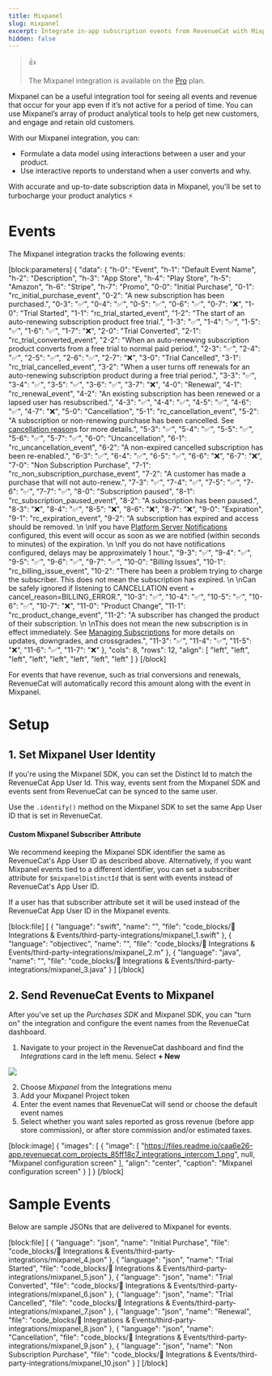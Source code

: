 ```yaml
---
title: Mixpanel
slug: mixpanel
excerpt: Integrate in-app subscription events from RevenueCat with Mixpanel
hidden: false
---
```

> 👍 
> 
> The Mixpanel integration is available on the [Pro](https://www.revenuecat.com/pricing) plan.

Mixpanel can be a useful integration tool for seeing all events and revenue that occur for your app even if it’s not active for a period of time. You can use Mixpanel’s array of product analytical tools to help get new customers, and engage and retain old customers.

With our Mixpanel integration, you can:

- Formulate a data model using interactions between a user and your product. 
- Use interactive reports to understand when a user converts and why.

With accurate and up-to-date subscription data in Mixpanel, you'll be set to turbocharge your product analytics ⚡️

# Events

The Mixpanel integration tracks the following events:

[block:parameters]
{
  "data": {
    "h-0": "Event",
    "h-1": "Default Event Name",
    "h-2": "Description",
    "h-3": "App Store",
    "h-4": "Play Store",
    "h-5": "Amazon",
    "h-6": "Stripe",
    "h-7": "Promo",
    "0-0": "Initial Purchase",
    "0-1": "rc_initial_purchase_event",
    "0-2": "A new subscription has been purchased.",
    "0-3": "✅",
    "0-4": "✅",
    "0-5": "✅",
    "0-6": "✅",
    "0-7": "❌",
    "1-0": "Trial Started",
    "1-1": "rc_trial_started_event",
    "1-2": "The start of an auto-renewing subscription product free trial.",
    "1-3": "✅",
    "1-4": "✅",
    "1-5": "✅",
    "1-6": "✅",
    "1-7": "❌",
    "2-0": "Trial Converted",
    "2-1": "rc_trial_converted_event",
    "2-2": "When an auto-renewing subscription product converts from a free trial to normal paid period.",
    "2-3": "✅",
    "2-4": "✅",
    "2-5": "✅",
    "2-6": "✅",
    "2-7": "❌",
    "3-0": "Trial Cancelled",
    "3-1": "rc_trial_cancelled_event",
    "3-2": "When a user turns off renewals for an auto-renewing subscription product during a free trial period.",
    "3-3": "✅",
    "3-4": "✅",
    "3-5": "✅",
    "3-6": "✅",
    "3-7": "❌",
    "4-0": "Renewal",
    "4-1": "rc_renewal_event",
    "4-2": "An existing subscription has been renewed or a lapsed user has resubscribed.",
    "4-3": "✅",
    "4-4": "✅",
    "4-5": "✅",
    "4-6": "✅",
    "4-7": "❌",
    "5-0": "Cancellation",
    "5-1": "rc_cancellation_event",
    "5-2": "A subscription or non-renewing purchase has been cancelled. See [cancellation reason](https://www.revenuecat.com/docs/event-types-and-fields#cancellation-and-expiration-reasons)s for more details.",
    "5-3": "✅",
    "5-4": "✅",
    "5-5": "✅",
    "5-6": "✅",
    "5-7": "✅",
    "6-0": "Uncancellation",
    "6-1": "rc_uncancellation_event",
    "6-2": "A non-expired cancelled subscription has been re-enabled.",
    "6-3": "✅",
    "6-4": "✅",
    "6-5": "✅",
    "6-6": "❌",
    "6-7": "❌",
    "7-0": "Non Subscription Purchase",
    "7-1": "rc_non_subscription_purchase_event",
    "7-2": "A customer has made a purchase that will not auto-renew.",
    "7-3": "✅",
    "7-4": "✅",
    "7-5": "✅",
    "7-6": "✅",
    "7-7": "✅",
    "8-0": "Subscription paused",
    "8-1": "rc_subscription_paused_event",
    "8-2": "A subscription has been paused.",
    "8-3": "❌",
    "8-4": "✅",
    "8-5": "❌",
    "8-6": "❌",
    "8-7": "❌",
    "9-0": "Expiration",
    "9-1": "rc_expiration_event",
    "9-2": "A subscription has expired and access should be removed.  \n  \nIf you have [Platform Server Notifications](https://www.revenuecat.com/docs/server-notifications) configured, this event will occur as soon as we are notified (within seconds to minutes) of the expiration.  \n  \nIf you do not have notifications configured, delays may be approximately 1 hour.",
    "9-3": "✅",
    "9-4": "✅",
    "9-5": "✅",
    "9-6": "✅",
    "9-7": "✅",
    "10-0": "Billing Issues",
    "10-1": "rc_billing_issue_event",
    "10-2": "There has been a problem trying to charge the subscriber. This does not mean the subscription has expired.  \n  \nCan be safely ignored if listening to CANCELLATION event + cancel_reason=BILLING_ERROR.",
    "10-3": "✅",
    "10-4": "✅",
    "10-5": "✅",
    "10-6": "✅",
    "10-7": "❌",
    "11-0": "Product Change",
    "11-1": "rc_product_change_event",
    "11-2": "A subscriber has changed the product of their subscription.  \n  \nThis does not mean the new subscription is in effect immediately. See [Managing Subscriptions](https://www.revenuecat.com/docs/managing-subscriptions) for more details on updates, downgrades, and crossgrades.",
    "11-3": "✅",
    "11-4": "✅",
    "11-5": "❌",
    "11-6": "✅",
    "11-7": "❌"
  },
  "cols": 8,
  "rows": 12,
  "align": [
    "left",
    "left",
    "left",
    "left",
    "left",
    "left",
    "left",
    "left"
  ]
}
[/block]

For events that have revenue, such as trial conversions and renewals, RevenueCat will automatically record this amount along with the event in Mixpanel.

# Setup

## 1. Set Mixpanel User Identity

If you're using the Mixpanel SDK, you can set the Distinct Id to match the RevenueCat App User Id. This way, events sent from the Mixpanel SDK and events sent from RevenueCat can be synced to the same user.

Use the `.identify()` method on the Mixpanel SDK to set the same App User ID that is set in RevenueCat. 

#### Custom Mixpanel Subscriber Attribute

We recommend keeping the Mixpanel SDK identifier the same as RevenueCat's App User ID as described above. Alternatively, if you want Mixpanel events tied to a different identifier, you can set a subscriber attribute for `$mixpanelDistinctId` that is sent with events instead of RevenueCat's App User ID.

If a user has that subscriber attribute set it will be used instead of the RevenueCat App User ID in the Mixpanel events.

[block:file]
[
  {
    "language": "swift",
    "name": "",
    "file": "code_blocks/🔌 Integrations & Events/third-party-integrations/mixpanel_1.swift"
  },
  {
    "language": "objectivec",
    "name": "",
    "file": "code_blocks/🔌 Integrations & Events/third-party-integrations/mixpanel_2.m"
  },
  {
    "language": "java",
    "name": "",
    "file": "code_blocks/🔌 Integrations & Events/third-party-integrations/mixpanel_3.java"
  }
]
[/block]



## 2. Send RevenueCat Events to Mixpanel

After you've set up the _Purchases SDK_ and Mixpanel SDK, you can "turn on" the integration and configure the event names from the RevenueCat dashboard.

1. Navigate to your project in the RevenueCat dashboard and find the _Integrations_ card in the left menu. Select **+ New** 

![](https://files.readme.io/d237692-app.revenuecat.com_projects_85ff18c7_collaborators_1.png)

2. Choose _Mixpanel_ from the Integrations menu
3. Add your Mixpanel Project token
4. Enter the event names that RevenueCat will send or choose the default event names
5. Select whether you want sales reported as gross revenue (before app store commission), or after store commission and/or estimated taxes.

[block:image]
{
  "images": [
    {
      "image": [
        "https://files.readme.io/caa6e26-app.revenuecat.com_projects_85ff18c7_integrations_intercom_1.png",
        null,
        "Mixpanel configuration screen"
      ],
      "align": "center",
      "caption": "Mixpanel configuration screen"
    }
  ]
}
[/block]

# Sample Events

Below are sample JSONs that are delivered to Mixpanel for events.

[block:file]
[
  {
    "language": "json",
    "name": "Initial Purchase",
    "file": "code_blocks/🔌 Integrations & Events/third-party-integrations/mixpanel_4.json"
  },
  {
    "language": "json",
    "name": "Trial Started",
    "file": "code_blocks/🔌 Integrations & Events/third-party-integrations/mixpanel_5.json"
  },
  {
    "language": "json",
    "name": "Trial Converted",
    "file": "code_blocks/🔌 Integrations & Events/third-party-integrations/mixpanel_6.json"
  },
  {
    "language": "json",
    "name": "Trial Cancelled",
    "file": "code_blocks/🔌 Integrations & Events/third-party-integrations/mixpanel_7.json"
  },
  {
    "language": "json",
    "name": "Renewal",
    "file": "code_blocks/🔌 Integrations & Events/third-party-integrations/mixpanel_8.json"
  },
  {
    "language": "json",
    "name": "Cancellation",
    "file": "code_blocks/🔌 Integrations & Events/third-party-integrations/mixpanel_9.json"
  },
  {
    "language": "json",
    "name": "Non Subscription Purchase",
    "file": "code_blocks/🔌 Integrations & Events/third-party-integrations/mixpanel_10.json"
  }
]
[/block]
